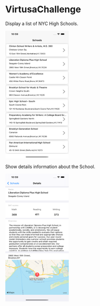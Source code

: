 # VirtusaChallenge
Display a list of NYC High Schools.

<img src = "https://github.com/donsantana/VirtusaChallenge/blob/main/20210830-DonelkysSantana-NYCSchools/Images/Simulator%20Screen%20Shot%20-%20iPhone%2012%20Pro%20Max%20-%202021-09-01%20at%2010.59.20.png" width="200" height="400">

Show details information about the School.

<img src = "https://github.com/donsantana/VirtusaChallenge/blob/main/20210830-DonelkysSantana-NYCSchools/Images/Simulator%20Screen%20Shot%20-%20iPhone%2012%20Pro%20Max%20-%202021-09-01%20at%2010.59.26.png" width="200" height="400"> 
